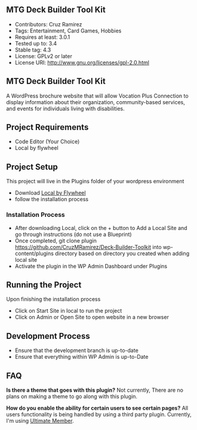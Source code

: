 ## MTG Deck Builder Tool Kit
- Contributors: Cruz Ramirez
- Tags: Entertainment, Card Games, Hobbies
- Requires at least: 3.0.1
- Tested up to: 3.4
- Stable tag: 4.3
- License: GPLv2 or later
- License URI: http://www.gnu.org/licenses/gpl-2.0.html

## MTG Deck Builder Tool Kit
A WordPress brochure website that will allow Vocation Plus Connection to display information about their organization, community-based services, and events for individuals living with disabilities.

## Project Requirements
- Code Editor (Your Choice)
- Local by flywheel

## Project Setup
This project will live in the Plugins folder of your wordpress environment
- Download [Local by Flywheel](https://localwp.com/)
- follow the installation process

### Installation Process
- After downloading Local, click on the + button to Add a Local Site and go through instructions (do not use a Blueprint)
- Once completed, git clone plugin https://github.com/CruzMRamirez/Deck-Builder-Toolkit into wp-content/plugins directory based on directory you created when adding local site
- Activate the plugin in the WP Admin Dashboard under Plugins

## Running the Project
Upon finishing the installation process
- Click on Start Site in local to run the project
- Click on Admin or Open Site to open website in a new browser

## Development Process
- Ensure that the development branch is up-to-date
- Ensure that everything within WP Admin is up-to-Date

## FAQ
**Is there a theme that goes with this plugin?**
Not currently, There are no plans on making a theme to go along with this plugin.

**How do you enable the ability for certain users to see certain pages?**
All users functionality is being handled by using a third party plugin. Currently, I'm using [Ultimate Member](https://ultimatemember.com/).
